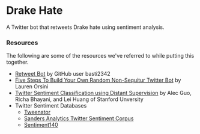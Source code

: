 # Drake Hate

A Twitter bot that retweets Drake hate using sentiment analysis.

### Resources
The following are some of the resources we've referred to while putting this together.
- [Retweet Bot](https://github.com/basti2342/retweet-bot/blob/master/retweet.py) by GitHub user basti2342
- [Five Steps To Build Your Own Random Non-Sequitur Twitter Bot](http://readwrite.com/2014/06/20/random-non-sequitur-twitter-bot-instructions/) by Lauren Orsini
- [Twitter Sentiment Classification using Distant Supervision](http://cs.stanford.edu/people/alecmgo/papers/TwitterDistantSupervision09.pdf) by Alec Guo, Richa Bhayani, and Lei Huang of Stanford Unversity
- Twitter Sentiment Databases
  - [Tweenator](http://www.tweenator.com/index.php?page_id=13)
  - [Sanders Analytics Twitter Sentiment Corpus](http://www.sananalytics.com/lab/twitter-sentiment/)
  - [Sentiment140](http://help.sentiment140.com/for-students/)
